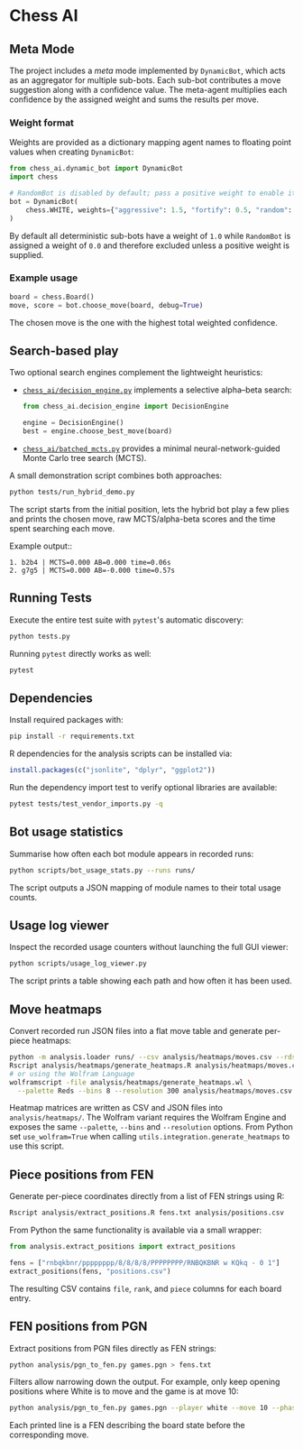 # Chess AI

## Meta Mode

The project includes a *meta* mode implemented by `DynamicBot`, which acts as an
aggregator for multiple sub-bots. Each sub-bot contributes a move suggestion
along with a confidence value.  The meta-agent multiplies each confidence by the
assigned weight and sums the results per move.

### Weight format

Weights are provided as a dictionary mapping agent names to floating point
values when creating `DynamicBot`:

```python
from chess_ai.dynamic_bot import DynamicBot
import chess

# RandomBot is disabled by default; pass a positive weight to enable it.
bot = DynamicBot(
    chess.WHITE, weights={"aggressive": 1.5, "fortify": 0.5, "random": 0.5}
)
```

By default all deterministic sub-bots have a weight of `1.0` while
`RandomBot` is assigned a weight of `0.0` and therefore excluded unless a
positive weight is supplied.

### Example usage

```python
board = chess.Board()
move, score = bot.choose_move(board, debug=True)
```

The chosen move is the one with the highest total weighted confidence.

## Search-based play

Two optional search engines complement the lightweight heuristics:

- [`chess_ai/decision_engine.py`](chess_ai/decision_engine.py) implements a
  selective alpha–beta search:

  ```python
  from chess_ai.decision_engine import DecisionEngine

  engine = DecisionEngine()
  best = engine.choose_best_move(board)
  ```

- [`chess_ai/batched_mcts.py`](chess_ai/batched_mcts.py) provides a minimal
  neural-network-guided Monte Carlo tree search (MCTS).

A small demonstration script combines both approaches:

```bash
python tests/run_hybrid_demo.py
```

The script starts from the initial position, lets the hybrid bot play a few
plies and prints the chosen move, raw MCTS/alpha-beta scores and the time spent
searching each move.

Example output::

```text
1. b2b4 | MCTS=0.000 AB=0.000 time=0.06s
2. g7g5 | MCTS=0.000 AB=-0.000 time=0.57s
```

## Running Tests

Execute the entire test suite with `pytest`'s automatic discovery:

```bash
python tests.py
```

Running `pytest` directly works as well:

```bash
pytest
```

## Dependencies

Install required packages with:

```bash
pip install -r requirements.txt
```

R dependencies for the analysis scripts can be installed via:

```r
install.packages(c("jsonlite", "dplyr", "ggplot2"))
```

Run the dependency import test to verify optional libraries are available:

```bash
pytest tests/test_vendor_imports.py -q
```


## Bot usage statistics

Summarise how often each bot module appears in recorded runs:

```bash
python scripts/bot_usage_stats.py --runs runs/
```

The script outputs a JSON mapping of module names to their total usage counts.

## Usage log viewer

Inspect the recorded usage counters without launching the full GUI viewer:

```bash
python scripts/usage_log_viewer.py
```

The script prints a table showing each path and how often it has been used.

## Move heatmaps

Convert recorded run JSON files into a flat move table and generate per-piece
heatmaps:

```bash
python -m analysis.loader runs/ --csv analysis/heatmaps/moves.csv --rds analysis/heatmaps/moves.rds
Rscript analysis/heatmaps/generate_heatmaps.R analysis/heatmaps/moves.csv
# or using the Wolfram Language
wolframscript -file analysis/heatmaps/generate_heatmaps.wl \
  --palette Reds --bins 8 --resolution 300 analysis/heatmaps/moves.csv
```

Heatmap matrices are written as CSV and JSON files into `analysis/heatmaps/`.
The Wolfram variant requires the Wolfram Engine and exposes the same
`--palette`, `--bins` and `--resolution` options. From Python set
`use_wolfram=True` when calling `utils.integration.generate_heatmaps` to use
this script.

## Piece positions from FEN

Generate per-piece coordinates directly from a list of FEN strings using R:

```bash
Rscript analysis/extract_positions.R fens.txt analysis/positions.csv
```

From Python the same functionality is available via a small wrapper:

```python
from analysis.extract_positions import extract_positions

fens = ["rnbqkbnr/pppppppp/8/8/8/8/PPPPPPPP/RNBQKBNR w KQkq - 0 1"]
extract_positions(fens, "positions.csv")
```

The resulting CSV contains `file`, `rank`, and `piece` columns for each board
entry.


## FEN positions from PGN

Extract positions from PGN files directly as FEN strings:

```bash
python analysis/pgn_to_fen.py games.pgn > fens.txt
```

Filters allow narrowing down the output.  For example, only keep opening
positions where White is to move and the game is at move 10:

```bash
python analysis/pgn_to_fen.py games.pgn --player white --move 10 --phase opening
```

Each printed line is a FEN describing the board state before the corresponding
move.

